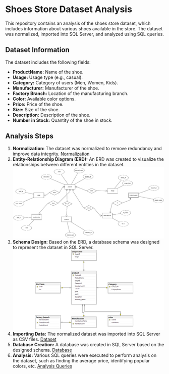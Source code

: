 # Shoes Store Dataset Analysis

This repository contains an analysis of the shoes store dataset, which includes information about various shoes available in the store. The dataset was normalized, imported into SQL Server, and analyzed using SQL queries.

## Dataset Information

The dataset includes the following fields:

- **ProductName:** Name of the shoe.
- **Usage:** Usage type (e.g., casual).
- **Category:** Category of users (Men, Women, Kids).
- **Manufacturer:** Manufacturer of the shoe.
- **Factory Branch:** Location of the manufacturing branch.
- **Color:** Available color options.
- **Price:** Price of the shoe.
- **Size:** Size of the shoe.
- **Description:** Description of the shoe.
- **Number in Stock:** Quantity of the shoe in stock.

## Analysis Steps

1. **Normalization:** The dataset was normalized to remove redundancy and improve data integrity. [Normalization](https://github.com/Shamss08/Shoes_Store_Analysis_Using_SQL/blob/main/Normalization.xlsx)
2. **Entity-Relationship Diagram (ERD):** An ERD was created to visualize the relationships between different entities in the dataset.
![alt text](https://github.com/Shamss08/Shoes_Store_Analysis_Using_SQL/blob/main/ERD.jpg "ERD")
3. **Schema Design:** Based on the ERD, a database schema was designed to represent the dataset in SQL Server. ![alt text](https://github.com/Shamss08/Shoes_Store_Analysis_Using_SQL/blob/main/DB_Diagram.png "Database Schema")
4. **Importing Data:** The normalized dataset was imported into SQL Server as CSV files. [Dataset](https://github.com/Shamss08/Shoes_Store_Analysis_Using_SQL/blob/main/Dataset.xlsx)
5. **Database Creation:** A database was created in SQL Server based on the designed schema. [Database](https://github.com/Shamss08/Shoes_Store_Analysis_Using_SQL/blob/main/store.bak)
6. **Analysis:** Various SQL queries were executed to perform analysis on the dataset, such as finding the average price, identifying popular colors, etc. [Analysis Queries](https://github.com/Shamss08/Shoes_Store_Analysis_Using_SQL/blob/main/Shoes_Store.sql)

